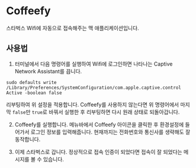 # Coffeefy

스타벅스 Wifi에 자동으로 접속해주는 맥 애플리케이션입니다.

## 사용법

1. 터미널에서 다음 명령어를 실행하여 Wifi에 로그인하면 나타나는 Captive Network Assistant를 끕니다.

```
sudo defaults write /Library/Preferences/SystemConfiguration/com.apple.captive.control Active -boolean false
```

리부팅하여 위 설정을 적용합니다. Coffeefy를 사용하지 않는다면 위 명령어에서 마지막 `false`만 `true`로 바꿔서 실행한 후 리부팅하면 다시 원래 상태로 되돌아갑니다.

2. Coffeefy를 실행합니다. 메뉴바에서 Coffeefy 아이콘을 클릭한 후 환경설정에 들어가서 로그인 정보를 입력해줍니다. 현재까지는 전화번호와 통신사를 생략해도 잘 동작합니다.

3. 이제 스타벅스로 갑니다. 정상적으로 접속 인증이 되었다면 접속이 잘 되었다는 메시지를 볼 수 있습니다. 

